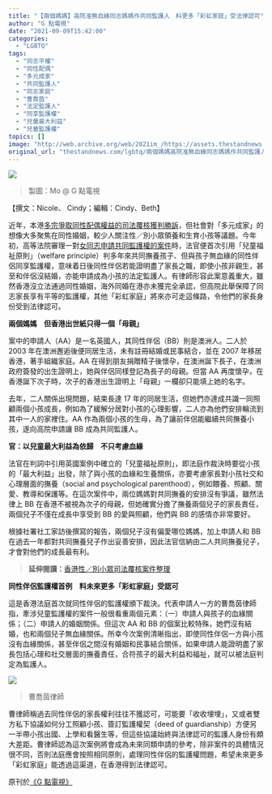 ```yaml
---
title: "【兩個媽媽】高院准無血緣同志媽媽作共同監護人　料更多「彩虹家庭」受法律認可"
author: "G 點電視"
date: "2021-09-09T15:42:00"
categories:
  - "LGBTQ"
tags:
  - "同志平權"
  - "同性配偶"
  - "多元成家"
  - "共同監護人"
  - "同志家庭"
  - "曹喬茵"
  - "法定監護人"
  - "同享監護權"
  - "兒童最大利益"
  - "兒童監護權"
topics: []
image: "http://web.archive.org/web/2021im_/https://assets.thestandnews.com/media/photos/2021090146523156721469723.png"
original_url: "thestandnews.com/lgbtq/兩個媽媽高院准無血緣同志媽媽作共同監護人-料更多彩虹家庭受法律認可"
---
```

![](http://web.archive.org/web/2021im_/https://assets.thestandnews.com/media/photos/2021090146523156721469723.png)
> 製圖：Mo @ G 點電視

【撰文：Nicole、 Cindy；編輯：Cindy、Beth】

近年，本港[多宗爭取同性配偶權益的司法覆核獲判勝訴](http://web.archive.org/web/20211229132656/https://gdottv.com/main/jrcase)，但社會對「多元成家」的想像大多聚焦在同性婚姻，較少人關注性／別小眾領養和生育小孩等議題。今年初，高等法院審理一對[女同志申請共同監護權的案件](http://web.archive.org/web/20211229132656/https://legalref.judiciary.hk/lrs/common/ju/ju_frame.jsp?DIS=136157&currpage=T)時，法官便首次引用「兒童福祉原則」（welfare principle）判多年來共同撫養孩子、但與孩子無血緣的同性伴侶同享監護權，意味着日後同性伴侶若能證明盡了家長之職，即使小孩非親生，甚至和伴侶沒結婚，亦能申請成為小孩的法定監護人。有律師形容此案意義重大，雖然香港沒立法通過同性婚姻，海外同婚在港亦未獲完全承認，但高院此舉保障了同志家長享有平等的監護權，其他「彩虹家庭」將來亦可走這條路，令他們的家長身份受到法律認可。

**兩個媽媽　但香港出世紙只得一個「母親」**

案中的申請人（AA）是一名英國人，其同性伴侶（BB）則是澳洲人。二人於 2003 年在澳洲邂逅後便同居生活，未有註冊結婚或民事結合，並在 2007 年移居香港，著手組織家庭。AA 在得到朋友捐贈精子後懷孕，在澳洲誕下長子，在澳洲政府簽發的出生證明上，她與伴侶同樣登記為長子的母親。但當 AA 再度懷孕，在香港誕下次子時，次子的香港出生證明上「母親」一欄卻只能填上她的名字。

去年，二人關係出現問題，結束長達 17 年的同居生活，但她們亦達成共識一同照顧兩個小孩成長，例如為了緩解分居對小孩的心理影響，二人亦為他們安排輪流到其中一人的家裡住。AA 作為兩個小孩的生母，為了讓前伴侶能繼續共同撫養小孩，遂向高院申請讓 BB 成為共同監護人。

**官：以兒童最大利益為依歸　不只考慮血緣**

法官在判詞中引用英國案例中確立的「兒童福祉原則」，即法庭作裁決時要從小孩的「最大利益」出發，除了與小孩的血緣和生養關係，亦要考慮家長對小孩社交和心理層面的撫養（social and psychological parenthood），例如餵養、照顧、關愛、教導和保護等。在這次案件中，兩位媽媽對共同撫養的安排沒有爭議，雖然法律上 BB 在香港不被視為次子的母親，但她確實分擔了撫養兩個兒子的家長責任，兩個兒子不僅在成長中享受到 BB 的愛與照顧，他們與 BB 的感情亦非常要好。

根據社署社工家訪後撰寫的報告，兩個兒子沒有偏愛哪位媽媽，加上申請人和 BB 在過去一年都對共同撫養兒子作出妥善安排，因此法官信納由二人共同撫養兒子，才會對他們的成長最有利。

> **延伸閱讀：**[香港性／別小眾司法覆核案件整理](http://web.archive.org/web/20211229132656/https://gdottv.com/main/jrcase)

**同性伴侶監護權首例　料未來更多「彩虹家庭」受認可**

這是香港法庭首次就同性伴侶的監護權頒下裁決。代表申請人一方的曹喬茵律師指，牽涉兒童監護權的案件一般很看重兩個元素：（一）申請人與孩子的血緣關係；（二）申請人的婚姻關係。但這次 AA 和 BB 的個案比較特殊，她們沒有結婚，也和兩個兒子無血緣關係。所幸今次案例清晰指出，即使同性伴侶一方與小孩沒有血緣關係，甚至伴侶之間沒有婚姻和民事結合關係，如果申請人能證明盡了家長包括心理和社交層面的撫養責任，合符孩子的最大利益和福祉，就可以被法庭判定為監護人。

![](http://web.archive.org/web/2021im_/https://gdottv.com/main/wp-content/uploads/2021/09/20210901_%E5%85%A9%E5%80%8B%E5%AA%BD%E5%AA%BD_EvelynTsao-453x600.jpg)
> 曹喬茵律師

曹律師稱過去同性伴侶的家長權利往往不獲認可，可能要「收收埋埋」，又或者雙方私下協議如何分工照顧小孩、簽訂監護權契（deed of guardianship）方便另一半帶小孩出國、上學和看醫生等，但這些協議始終與法律認可的監護人身份有頗大差距。曹律師認為這次案例將會成為未來同類申請的參考，除非案件的具體情況很不同，否則法庭應會按照相同原則，處理同性伴侶的監護權問題，希望未來更多「彩虹家庭」能透過這渠道，在香港得到法律認可。

原刊於[《G 點電視》](http://web.archive.org/web/20211229132656/https://gdottv.com/main/archives/25937)
